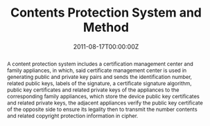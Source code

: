 ---
title: "Contents Protection System and Method"

authors:
- Yang Zhan
- Haibo Tian
- Yumin Wang
- Hongyu Shuai
- Jianhua Ge
- Xinguo Li
- Zhengtao Jiang
- admin
- Shichong Tan
- Suchun Yuan

date: "2011-08-17T00:00:00Z"

# Publication type.
# Legend: 0 = Uncategorized; 1 = Conference paper; 2 = Journal article;
# 3 = Preprint / Working Paper; 4 = Report; 5 = Book; 6 = Book section;
# 7 = Thesis; 8 = Patent
publication_types: ["8"]

# Publication name and optional abbreviated publication name.
publication: "China Patent CN1832400B"
publication_short: ""

abstract: A content protection system includes a certification management center and family appliances, in which, said certificate management center is used in generating public and private key pairs and sends the identification number, related public keys, labels of the signature, a certificate signature algorithm, public key certificates and related private keys of the appliances to the corresponding family appliances, which store the device public key certificates and related private keys, the adjacent appliances verify the public key certificate of the opposite side to ensure its legality then to transmit the number contents and related copyright protection information in cipher.

# Display this page in the Featured widget?
featured: true

# Custom links (uncomment lines below)
links:
 - name: Patent
   url: https://patentimages.storage.googleapis.com/64/72/1a/509dca1637b82d/CN1832400B.pdf
---